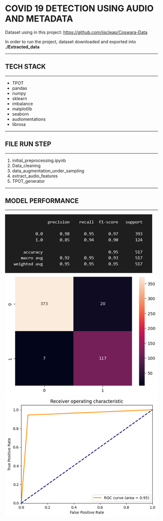 # COVID 19 DETECTION USING AUDIO AND METADATA

Dataset using in this project: https://github.com/iiscleap/Coswara-Data

In order to run the project, dataset downloaded and exported into **./Extracted_data**

--------
## TECH STACK
--------
- TPOT
- pandas
- numpy
- sklearn
- imbalance
- matplotlib
- seaborn
- audiomentations
- librosa

------
## FILE RUN STEP
------
1. initial_preprocessing.ipynb
2. Data_cleaning
3. data_augmentation_under_sampling
4. extract_audio_features
5. TPOT_generator


-------
## MODEL PERFORMANCE
-------
![classification report](./img/classification_report.png)
![confusion matrix](./img/confusion_matrix.png)
![ROC](./img/ROC.png)
